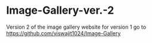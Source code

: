 # Image-Gallery-ver.-2
Version 2 of the image gallery website
for version 1 go to https://github.com/viswajit1024/Image-Gallery
